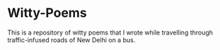 # Witty-Poems
This is a repository of witty poems that I wrote while travelling through traffic-infused roads of New Delhi on a bus.

